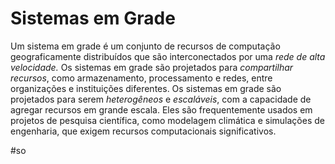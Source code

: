 
# Sistemas em Grade

Um sistema em grade é um conjunto de recursos de computação geograficamente distribuídos que são interconectados por uma *rede de alta velocidade.* Os sistemas em grade são projetados para *compartilhar recursos*, como armazenamento, processamento e redes, entre organizações e instituições diferentes. Os sistemas em grade são projetados para serem *heterogêneos* e *escaláveis*, com a capacidade de agregar recursos em grande escala. Eles são frequentemente usados em projetos de pesquisa científica, como modelagem climática e simulações de engenharia, que exigem recursos computacionais significativos.


#so

